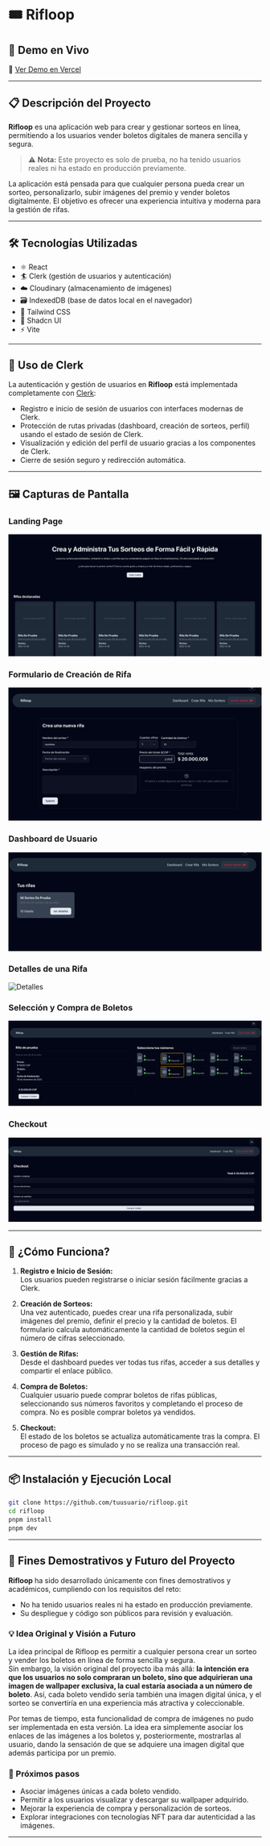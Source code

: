 # 🎟️ Rifloop

## 🚀 Demo en Vivo

🔗 [Ver Demo en Vercel](https://rifloop-web-app.vercel.app)

---

## 📋 Descripción del Proyecto

**Rifloop** es una aplicación web para crear y gestionar sorteos en línea, permitiendo a los usuarios vender boletos digitales de manera sencilla y segura.

> ⚠️ **Nota:** Este proyecto es solo de prueba, no ha tenido usuarios reales ni ha estado en producción previamente.

La aplicación está pensada para que cualquier persona pueda crear un sorteo, personalizarlo, subir imágenes del premio y vender boletos digitalmente. El objetivo es ofrecer una experiencia intuitiva y moderna para la gestión de rifas.

---

## 🛠️ Tecnologías Utilizadas

- ⚛️ React
- 🏄 Clerk (gestión de usuarios y autenticación)
- ☁️ Cloudinary (almacenamiento de imágenes)
- 🗃️ IndexedDB (base de datos local en el navegador)
- 💨 Tailwind CSS
- 🧩 Shadcn UI
- ⚡ Vite

---

## 👤 Uso de Clerk

La autenticación y gestión de usuarios en **Rifloop** está implementada completamente con [Clerk](https://clerk.com/):

- Registro e inicio de sesión de usuarios con interfaces modernas de Clerk.
- Protección de rutas privadas (dashboard, creación de sorteos, perfil) usando el estado de sesión de Clerk.
- Visualización y edición del perfil de usuario gracias a los componentes de Clerk.
- Cierre de sesión seguro y redirección automática.

---

## 🖼️ Capturas de Pantalla

### Landing Page

![Landing](./readme_images/landing.png)

### Formulario de Creación de Rifa

![Formulario](./readme_images/crear_rifa_form.png)

### Dashboard de Usuario

![Dashboard](./readme_images/dashboard.png)

### Detalles de una Rifa

![Detalles](./readme_images/detalles_sorteo.png)

### Selección y Compra de Boletos

![Seleccion de boletos](./readme_images/comprar_boleto.png)

### Checkout

![Checkout o compra](./readme_images/checkout.png)

---

## 📝 ¿Cómo Funciona?

1. **Registro e Inicio de Sesión:**  
   Los usuarios pueden registrarse o iniciar sesión fácilmente gracias a Clerk.

2. **Creación de Sorteos:**  
   Una vez autenticado, puedes crear una rifa personalizada, subir imágenes del premio, definir el precio y la cantidad de boletos. El formulario calcula automáticamente la cantidad de boletos según el número de cifras seleccionado.

3. **Gestión de Rifas:**  
   Desde el dashboard puedes ver todas tus rifas, acceder a sus detalles y compartir el enlace público.

4. **Compra de Boletos:**  
   Cualquier usuario puede comprar boletos de rifas públicas, seleccionando sus números favoritos y completando el proceso de compra. No es posible comprar boletos ya vendidos.

5. **Checkout:**  
   El estado de los boletos se actualiza automáticamente tras la compra. El proceso de pago es simulado y no se realiza una transacción real.

---

## 📦 Instalación y Ejecución Local

```bash
git clone https://github.com/tuusuario/rifloop.git
cd rifloop
pnpm install
pnpm dev
```

---

## 🎯 Fines Demostrativos y Futuro del Proyecto

**Rifloop** ha sido desarrollado únicamente con fines demostrativos y académicos, cumpliendo con los requisitos del reto:

- No ha tenido usuarios reales ni ha estado en producción previamente.
- Su despliegue y código son públicos para revisión y evaluación.

### 💡 Idea Original y Visión a Futuro

La idea principal de Rifloop es permitir a cualquier persona crear un sorteo y vender los boletos en línea de forma sencilla y segura.  
Sin embargo, la visión original del proyecto iba más allá: **la intención era que los usuarios no solo compraran un boleto, sino que adquirieran una imagen de wallpaper exclusiva, la cual estaría asociada a un número de boleto**. Así, cada boleto vendido sería también una imagen digital única, y el sorteo se convertiría en una experiencia más atractiva y coleccionable.

Por temas de tiempo, esta funcionalidad de compra de imágenes no pudo ser implementada en esta versión. La idea era simplemente asociar los enlaces de las imágenes a los boletos y, posteriormente, mostrarlas al usuario, dando la sensación de que se adquiere una imagen digital que además participa por un premio.

### 🚀 Próximos pasos

- Asociar imágenes únicas a cada boleto vendido.
- Permitir a los usuarios visualizar y descargar su wallpaper adquirido.
- Mejorar la experiencia de compra y personalización de sorteos.
- Explorar integraciones con tecnologías NFT para dar autenticidad a las imágenes.

---
